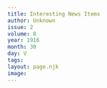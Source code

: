 ```yaml
---
title: Interesting News Items
author: Unknown
issue: 2
volume: 8
year: 1916
month: 30
day: V
tags:
layout: page.njk
image:
---
```





